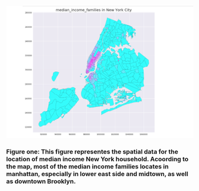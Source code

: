 ![Alt text](../HW8_yc3763/median_income_families_in_New_York_City.png)
### Figure one: This figure representes the spatial data for the location of median income New York household. Acoording to the map, most of the median income families locates in manhattan, especially in lower east side and midtown, as well as downtown Brooklyn. 
